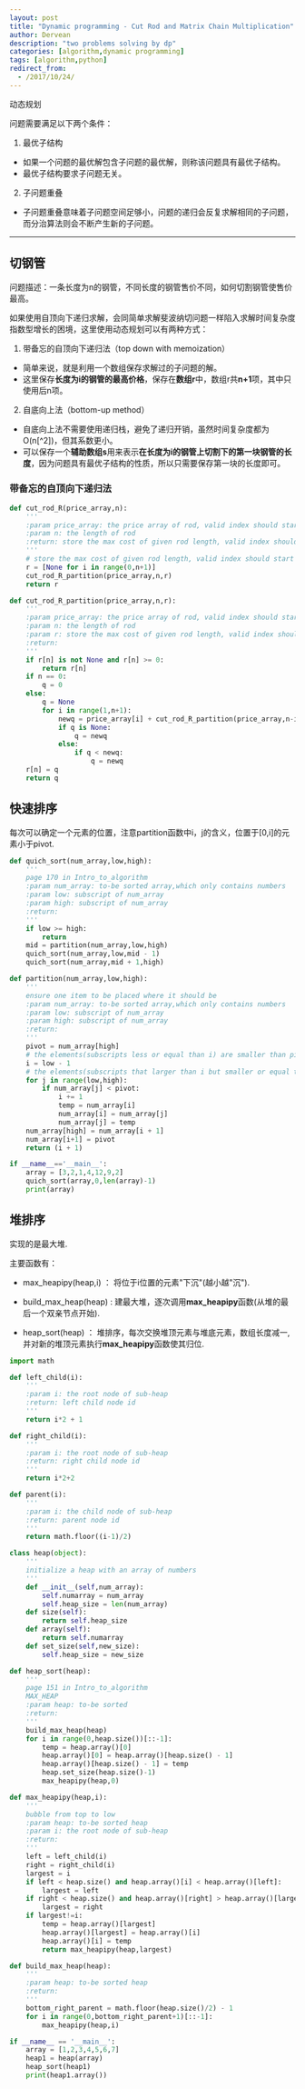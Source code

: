 ```yaml
---
layout: post
title: "Dynamic programming - Cut Rod and Matrix Chain Multiplication"
author: Dervean
description: "two problems solving by dp"
categories: [algorithm,dynamic programming]
tags: [algorithm,python]
redirect_from:
  - /2017/10/24/
---
```


动态规划

问题需要满足以下两个条件：

1. 最优子结构
 * 如果一个问题的最优解包含子问题的最优解，则称该问题具有最优子结构。
 * 最优子结构要求子问题无关。
2. 子问题重叠
 * 子问题重叠意味着子问题空间足够小，问题的递归会反复求解相同的子问题，而分治算法则会不断产生新的子问题。

---

## 切钢管

问题描述：一条长度为n的钢管，不同长度的钢管售价不同，如何切割钢管使售价最高。

如果使用自顶向下递归求解，会同简单求解斐波纳切问题一样陷入求解时间复杂度指数型增长的困境，这里使用动态规划可以有两种方式：

1. 带备忘的自顶向下递归法（top down with memoization）
 * 简单来说，就是利用一个数组保存求解过的子问题的解。
 * 这里保存**长度为i的钢管的最高价格**，保存在**数组r**中，数组r共**n+1**项，其中只使用后n项。
2. 自底向上法（bottom-up method）
 * 自底向上法不需要使用递归栈，避免了递归开销，虽然时间复杂度都为O(n[^2])，但其系数更小。
 * 可以保存一个**辅助数组s**用来表示**在长度为i的钢管上切割下的第一块钢管的长度**，因为问题具有最优子结构的性质，所以只需要保存第一块的长度即可。

### 带备忘的自顶向下递归法

~~~ python
def cut_rod_R(price_array,n):
    '''
    :param price_array: the price array of rod, valid index should start from 1
    :param n: the length of rod
    :return: store the max cost of given rod length, valid index should start from 1
    '''
    # store the max cost of given rod length, valid index should start from 1
    r = [None for i in range(0,n+1)]
    cut_rod_R_partition(price_array,n,r)
    return r

def cut_rod_R_partition(price_array,n,r):
    '''
    :param price_array: the price array of rod, valid index should start from 1
    :param n: the length of rod
    :param r: store the max cost of given rod length, valid index should start from 1
    :return:
    '''
    if r[n] is not None and r[n] >= 0:
        return r[n]
    if n == 0:
        q = 0
    else:
        q = None
        for i in range(1,n+1):
            newq = price_array[i] + cut_rod_R_partition(price_array,n-i,r)
            if q is None:
                q = newq
            else:
                if q < newq:
                    q = newq
    r[n] = q
    return q
~~~

## 快速排序

每次可以确定一个元素的位置，注意partition函数中i，j的含义，位置于[0,i]的元素小于pivot.

~~~ python
def quich_sort(num_array,low,high):
    '''
    page 170 in Intro_to_algorithm
    :param num_array: to-be sorted array,which only contains numbers
    :param low: subscript of num_array
    :param high: subscript of num_array
    :return:
    '''
    if low >= high:
        return
    mid = partition(num_array,low,high)
    quich_sort(num_array,low,mid - 1)
    quich_sort(num_array,mid + 1,high)

def partition(num_array,low,high):
    '''
    ensure one item to be placed where it should be
    :param num_array: to-be sorted array,which only contains numbers
    :param low: subscript of num_array
    :param high: subscript of num_array
    :return:
    '''
    pivot = num_array[high]
    # the elements(subscripts less or equal than i) are smaller than pivot
    i = low - 1
    # the elements(subscripts that larger than i but smaller or equal than j) are bigger than pivot
    for j in range(low,high):
        if num_array[j] < pivot:
            i += 1
            temp = num_array[i]
            num_array[i] = num_array[j]
            num_array[j] = temp
    num_array[high] = num_array[i + 1]
    num_array[i+1] = pivot
    return (i + 1)

if __name__=='__main__':
    array = [3,2,1,4,12,9,2]
    quich_sort(array,0,len(array)-1)
    print(array)
~~~

## 堆排序

实现的是最大堆.

主要函数有：

- max_heapipy(heap,i) ： 将位于i位置的元素"下沉"(越小越"沉").

- build_max_heap(heap) : 建最大堆，逐次调用**max_heapipy**函数(从堆的最后一个双亲节点开始).

- heap_sort(heap) ： 堆排序，每次交换堆顶元素与堆底元素，数组长度减一, 并对新的堆顶元素执行**max_heapipy**函数使其归位.

~~~ python
import math

def left_child(i):
    '''
    :param i: the root node of sub-heap
    :return: left child node id
    '''
    return i*2 + 1

def right_child(i):
    '''
    :param i: the root node of sub-heap
    :return: right child node id
    '''
    return i*2+2

def parent(i):
    '''
    :param i: the child node of sub-heap
    :return: parent node id
    '''
    return math.floor((i-1)/2)

class heap(object):
    '''
    initialize a heap with an array of numbers
    '''
    def __init__(self,num_array):
        self.numarray = num_array
        self.heap_size = len(num_array)
    def size(self):
        return self.heap_size
    def array(self):
        return self.numarray
    def set_size(self,new_size):
        self.heap_size = new_size

def heap_sort(heap):
    '''
    page 151 in Intro_to_algorithm
    MAX_HEAP
    :param heap: to-be sorted
    :return:
    '''
    build_max_heap(heap)
    for i in range(0,heap.size())[::-1]:
        temp = heap.array()[0]
        heap.array()[0] = heap.array()[heap.size() - 1]
        heap.array()[heap.size() - 1] = temp
        heap.set_size(heap.size()-1)
        max_heapipy(heap,0)

def max_heapipy(heap,i):
    '''
    bubble from top to low
    :param heap: to-be sorted heap
    :param i: the root node of sub-heap
    :return:
    '''
    left = left_child(i)
    right = right_child(i)
    largest = i
    if left < heap.size() and heap.array()[i] < heap.array()[left]:
        largest = left
    if right < heap.size() and heap.array()[right] > heap.array()[largest]:
        largest = right
    if largest!=i:
        temp = heap.array()[largest]
        heap.array()[largest] = heap.array()[i]
        heap.array()[i] = temp
        return max_heapipy(heap,largest)

def build_max_heap(heap):
    '''
    :param heap: to-be sorted heap
    :return:
    '''
    bottom_right_parent = math.floor(heap.size()/2) - 1
    for i in range(0,bottom_right_parent+1)[::-1]:
        max_heapipy(heap,i)

if __name__ == '__main__':
    array = [1,2,3,4,5,6,7]
    heap1 = heap(array)
    heap_sort(heap1)
    print(heap1.array())
~~~